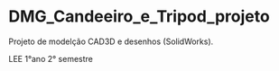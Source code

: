 # DMG_Candeeiro_e_Tripod_projeto
Projeto de modelção CAD3D e desenhos (SolidWorks).

LEE 1°ano 2° semestre
